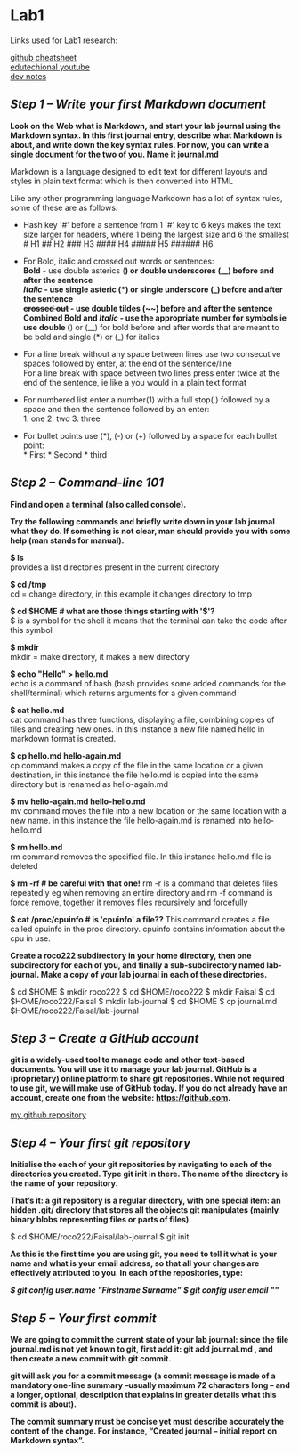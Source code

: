 
# **Lab1**


Links used for Lab1 research:

 [github cheatsheet](https://github.com/adam-p/markdown-here/wiki/Markdown-Cheatsheet)  
 [edutechional youtube](https://www.youtube.com/watch?v=_gknWWa2OF0)  
 [dev notes](http://dev-notes.eu/2016/01/images-in-kramdown-jekyll/)  


## *Step 1 – Write your first Markdown document*

**Look on the Web what is Markdown, and start your lab journal using the Markdown syntax. In this first journal entry, describe what Markdown is about, and write down the key syntax rules. For now, you can write a single document for the two of you. Name it journal.md**

Markdown is a language designed to edit text for different layouts and styles in plain text format which is then converted into HTML 

Like any other programming language Markdown has a lot of syntax rules, some of these are as follows:

* Hash key '#' before a sentence from 1 '#' key to 6 keys makes the text size larger for headers, where 1 being the largest size and 6 the smallest  
						# H1
						## H2
						### H3
						#### H4
						##### H5
						###### H6

* For Bold, italic and crossed out words or sentences:  
**Bold** - use double asterics (**) or double underscores (__) before and after the sentence  
*Italic* - use single asteric (*) or single underscore (_) before and after the sentence  
~~crossed out~~ - use double tildes (~~) before and after the sentence   
**Combined Bold and _Italic_** - use the appropriate number for symbols ie use double (**) or (__) for bold before and after words that are meant to be bold and single (*) or (_) for italics


* For a line break without any space between lines use two consecutive spaces followed by enter, at the end of the sentence/line  
For a line break with space between two lines press enter twice at the end of the sentence, ie like a you would in a plain text format

* For numbered list enter a number(1) with a full stop(.) followed by a space and then the sentence followed by an enter:  
		1. one
		2. two
		3. three

* For bullet points use (*), (-) or (+) followed by a space for each bullet point:  
								* First
								* Second
								* third 



## *Step 2 – Command-line 101*

**Find and open a terminal (also called console).**  

**Try the following commands and briefly write down in your lab journal what they do. If something is not clear, man <command> should provide you with some help (man stands for manual).**


**$ ls**  
provides a list directories present in the current directory

**$ cd /tmp**  
cd = change directory, in this example it changes directory to tmp

**$ cd $HOME # what are those things starting with '$'?**  
$ is a symbol for the shell it means that the terminal can take the code after this symbol

**$ mkdir**  
mkdir = make directory, it makes a new directory

**$ echo "Hello" > hello.md**  
echo is a command of bash (bash provides some added commands for the shell/terminal) which returns arguments for a given command

**$ cat hello.md**  
cat command has three functions, displaying a file, combining copies of files and creating new ones. In this instance a new file named hello in markdown format is created.

**$ cp hello.md hello-again.md**  
cp command makes a copy of the file in the same location or a given destination, in this instance the file hello.md is copied into the same directory but is renamed as hello-again.md
 
**$ mv hello-again.md hello-hello.md**  
mv command moves the file into a new location or the same location with a new name. in this instance the file hello-again.md is renamed into hello-hello.md

**$ rm hello.md**  
rm command removes the specified file. In this instance hello.md file is deleted

**$ rm -rf # be careful with that one!**
rm -r is a command that deletes files repeatedly eg when removing an entire directory and rm -f command is force remove, together it removes files recursively and forcefully
 
**$ cat /proc/cpuinfo # is 'cpuinfo' a file??**
This command creates a file called cpuinfo in the proc directory. cpuinfo contains information about the cpu in use.


**Create a roco222 subdirectory in your home directory, then one subdirectory for each of you, and finally a sub-subdirectory named lab-journal. Make a copy of your lab journal in each of these directories.**


$ cd $HOME
$ mkdir roco222
$ cd $HOME/roco222
$ mkdir Faisal
$ cd $HOME/roco222/Faisal
$ mkdir lab-journal
$ cd $HOME
$ cp journal.md $HOME/roco222/Faisal/lab-journal

## *Step 3 – Create a GitHub account*

**git is a widely-used tool to manage code and other text-based documents. You will use it to manage your lab journal. GitHub is a (proprietary) online platform to share git repositories. While not required to use git, we will make use of GitHub today. If you do not already have an account, create one from the website: https://github.com.**

[my github repository](https://github.com/Faisal-f-rehman/journal.md/tree/master)


## *Step 4 – Your first git repository*

**Initialise the each of your git repositories by navigating to each of the directories you created. Type git init in there. The name of the directory is the name of your repository.**

**That’s it: a git repository is a regular directory, with one special item: an hidden .git/ directory that stores all the objects git manipulates (mainly binary blobs representing files or parts of files).**

$ cd $HOME/roco222/Faisal/lab-journal
$ git init

**As this is the first time you are using git, you need to tell it what is your name and what is your email address, so that all your changes are effectively attributed to you. In each of the repositories, type:**

**_$ git config user.name "Firstname Surname"_**
**_$ git config user.email "<email>"_**


## *Step 5 – Your first commit*

**We are going to commit the current state of your lab journal: since the file journal.md is not yet known to git, first add it: git add journal.md , and then create a new commit with git commit.**

**git will ask you for a commit message (a commit message is made of a mandatory one-line summary –usually maximum 72 characters long – and a longer, optional, description that explains in greater details what this commit is about).**

**The commit summary must be concise yet must describe accurately the content of the change. For instance, “Created journal – initial report on Markdown syntax”.**

